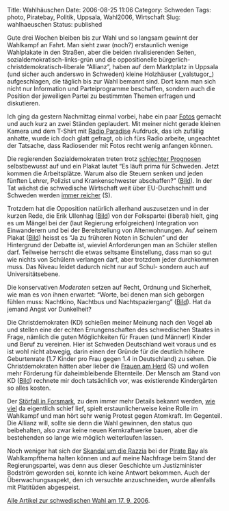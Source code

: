 Title: Wahlhäuschen
Date: 2006-08-25 11:06
Category: Schweden
Tags: photo, Piratebay, Politik, Uppsala, Wahl2006, Wirtschaft
Slug: wahlhaeuschen
Status: published

Gute drei Wochen bleiben bis zur Wahl und so langsam gewinnt der
Wahlkampf an Fahrt. Man sieht zwar (noch?) erstaunlich wenige
Wahlplakate in den Straßen, aber die beiden rivalisierenden Seiten,
sozialdemokratisch-links-grün und die oppositionelle
bürgerlich-christdemokratisch-liberale “Allianz”, haben auf dem
Marktplatz in Uppsala (und sicher auch anderswo in Schweden) kleine
Holzhäuser (\_valstugor\_) aufgeschlagen, die täglich bis zur Wahl
bemannt sind. Dort kann man sich nicht nur Information und
Parteiprogramme beschaffen, sondern auch die Position der jeweiligen
Partei zu bestimmten Themen erfragen und diskutieren.

Ich ging da gestern Nachmittag einmal vorbei, habe ein paar
[Fotos](http://thomasmarquart.net/gallery/Valstugor06/) gemacht und auch
kurz an zwei Ständen geplaudert. Mit meiner nicht gerade kleinen Kamera
und dem T-Shirt mit [Radio Paradise](http://www.radioparadise.com/)
Aufdruck, das ich zufällig anhatte, wurde ich doch glatt gefragt, ob ich
fürs Radio arbeite, ungeachtet der Tatsache, dass Radiosender mit Fotos
recht wenig anfangen können.

Die regierenden Sozialdemokraten treten trotz [schlechter
Prognosen](http://www.fiket.de/2006/08/22/wahlupdate/) selbstbewusst auf
und ein Plakat lautet “Es läuft prima für Schweden. Jetzt kommen die
Arbeitsplätze. Warum also die Steuern senken und jeden fünften Lehrer,
Polizist und Krankenschwester abschaffen?”
([Bild](http://thomasmarquart.net/gallery/Valstugor06/8.html)). In der
Tat wächst die schwedische Wirtschaft weit über EU-Durchschnitt und
Schweden werden [immer
reicher](http://www.sr.se/Ekot/artikel.asp?artikel=923291) (S).

Trotzdem hat die Opposition natürlich allerhand auszusetzen und in der
kurzen Rede, die Erik Ullenhag
([Bild](http://thomasmarquart.net/gallery/Valstugor06/12.html)) von der
Folkspartei (liberal) hielt, ging es um Mängel bei der (laut Regierung
erfolgreichen) Integration von Einwanderern und bei der Bereitstellung
von Altenwohnungen. Auf seinem Plakat
([Bild](http://thomasmarquart.net/gallery/Valstugor06/3.html)) heisst es
“Ja zu früheren Noten in Schulen” und der Hintergrund der Debatte ist,
wieviel Anforderungen man an Schüler stellen darf. Teilweise herrscht
die etwas seltsame Einstellung, dass man so gut wie nichts von Schülern
verlangen darf, aber trotzdem jeder durchkommen muss. Das Niveau leidet
dadurch nicht nur auf Schul- sondern auch auf Universitätsebene.

Die konservativen *Moderaten* setzen auf Recht, Ordnung und Sicherheit,
wie man es von ihnen erwartet: “Worte, bei denen man sich geborgen
fühlen muss: Nachtkino, Nachtbus und Nachtspaziergang”
([Bild](http://thomasmarquart.net/gallery/Valstugor06/5.html)). Hat da
jemand Angst vor Dunkelheit?

Die Christdemokraten (KD) schießen meiner Meinung nach den Vogel ab und
stellen eine der echten Errungenschaften des schwedischen Staates in
Frage, nämlich die guten Möglichkeiten für Frauen (und Männer!) Kinder
und Beruf zu vereinen. Hier ist Schweden Deutschland weit voraus und es
ist wohl nicht abwegig, darin einen der Gründe für die deutlich höhere
Geburtenrate (1.7 Kinder pro Frau gegen 1.4 in Deutschland) zu sehen.
Die Christdemokraten hätten aber lieber die [Frauen am
Herd](http://malmqvist.blogspot.com/2006/08/kris-i-befolkningsfrgan-20.html)
(S) und wollen mehr Förderung für daheimbleibende Elternteile. Der
Mensch am Stand von KD
([Bild](http://thomasmarquart.net/gallery/Valstugor06/11.html)) rechnete
mir doch tatsächlich vor, was existierende Kindergärten so alles kosten.

Der [Störfall in
Forsmark](http://www.fiket.de/2006/07/27/stoerfall-im-kernkraftwerk/),
zu dem immer mehr Details bekannt werden, [wie
viel](http://www.tagesschau.de/aktuell/meldungen/0,,OID5843582_REF1,00.html)
da eigentlich schief lief, spielt erstaunlicherweise keine Rolle im
Wahlkampf und man hört sehr wenig Protest gegen Atomkraft. Im Gegenteil.
Die Allianz will, sollte sie denn die Wahl gewinnen, den status quo
beibehalten, also zwar keine neuen Kernkraftwerke bauen, aber die
bestehenden so lange wie möglich weiterlaufen lassen.

Noch weniger hat sich der [Skandal um die
Razzia](http://www.fiket.de/2006/05/31/durchsuchung-bei-schwedischen-piraten/)
bei der [Pirate Bay](http://thepiratebay.org/) als Wahlkampfthema halten
können und auf meine Nachfrage beim Stand der Regierungspartei, was denn
aus dieser Geschichte um Justizminister Bodström geworden sei, konnte
ich keine Antwort bekommen. Auch der Überwachungsaspekt, den ich
versuchte anzuschneiden, wurde allenfalls mit Platitüden abgespeist.

[Alle Artikel zur schwedischen Wahl am 17. 9.
2006](http://www.fiket.de/tag/wahl2006).

